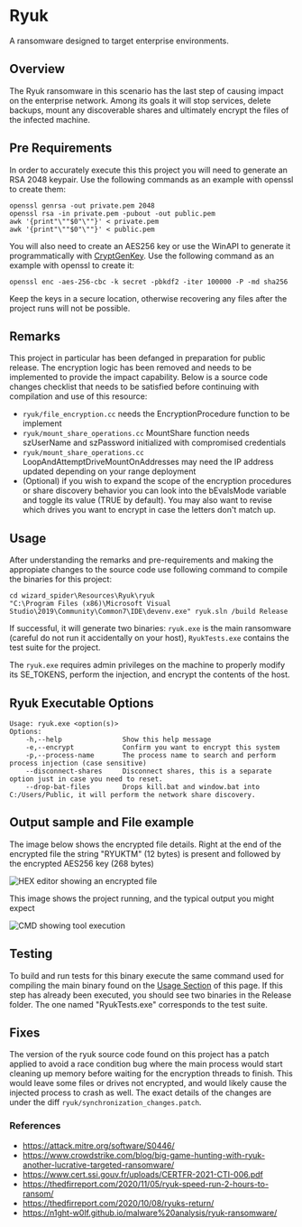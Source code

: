 # Ryuk

A ransomware designed to target enterprise environments.

## Overview

The Ryuk ransomware in this scenario has the last step of causing impact on the enterprise network. Among its goals it will stop services, delete backups, mount any discoverable shares and ultimately encrypt the files of the infected machine. 

## Pre Requirements

In order to accurately execute this this project you will need to generate an RSA 2048 keypair. Use the following commands as an example with openssl to create them:

```
openssl genrsa -out private.pem 2048
openssl rsa -in private.pem -pubout -out public.pem
awk '{print"\""$0"\""}' < private.pem
awk '{print"\""$0"\""}' < public.pem
```

You will also need to create an AES256 key or use the WinAPI to generate it programmatically with [CryptGenKey](https://docs.microsoft.com/en-us/windows/win32/api/wincrypt/nf-wincrypt-cryptgenkey). Use the following command as an example with openssl to create it:

```
openssl enc -aes-256-cbc -k secret -pbkdf2 -iter 100000 -P -md sha256
```

Keep the keys in a secure location, otherwise recovering any files after the project runs will not be possible.

## Remarks

This project in particular has been defanged in preparation for public release. The encryption logic has been removed and needs to be implemented to provide the impact capability. Below is a source code changes checklist that needs to be satisfied before continuing with compilation and use of this resource:

- `ryuk/file_encryption.cc` needs the EncryptionProcedure function to be implement
- `ryuk/mount_share_operations.cc` MountShare function needs szUserName and szPassword initialized with compromised credentials
- `ryuk/mount_share_operations.cc` LoopAndAttemptDriveMountOnAddresses may need the IP address updated depending on your range deployment
- (Optional) if you wish to expand the scope of the encryption procedures or share discovery behavior you can look into the bEvalsMode variable and toggle its value (TRUE by default). You may also want to revise which drives you want to encrypt in case the letters don't match up.

## Usage

After understanding the remarks and pre-requirements and making the appropiate changes to the source code use following command to compile the binaries for this project:

```
cd wizard_spider\Resources\Ryuk\ryuk
"C:\Program Files (x86)\Microsoft Visual Studio\2019\Community\Common7\IDE\devenv.exe" ryuk.sln /build Release
```

If successful, it will generate two binaries: `ryuk.exe` is the main ransomware (careful do not run it accidentally on your host), `RyukTests.exe` contains the test suite for the project.

The `ryuk.exe` requires admin privileges on the machine to properly modify its SE_TOKENS, perform the injection, and encrypt the contents of the host.

## Ryuk Executable Options

```
Usage: ryuk.exe <option(s)>
Options:
    -h,--help               Show this help message
    -e,--encrypt            Confirm you want to encrypt this system
    -p,--process-name       The process name to search and perform process injection (case sensitive)
    --disconnect-shares     Disconnect shares, this is a separate option just in case you need to reset.
    --drop-bat-files        Drops kill.bat and window.bat into C:/Users/Public, it will perform the network share discovery.
```

## Output sample and File example

The image below shows the encrypted file details. Right at the end of the encrypted file the string "RYUKTM" (12 bytes) is present and followed by the encrypted AES256 key (268 bytes)

![HEX editor showing an encrypted file](encrypted_file_sample.PNG?raw=true "Encrypted file example")

This image shows the project running, and the typical output you might expect

![CMD showing tool execution](tool_execution.png?raw=true "Running tool output")

## Testing

To build and run tests for this binary execute the same command used for compiling the main binary found on the [Usage Section](#Usage.) of this page. If this step has already been executed, you should see two binaries in the Release folder. The one named "RyukTests.exe" corresponds to the test suite.

## Fixes

The version of the ryuk source code found on this project has a patch applied to avoid a race condition bug where the main process would start cleaning up memory before waiting for the encryption threads to finish. This would leave some files or drives not encrypted, and would likely cause the injected process to crash as well. The exact details of the changes are under the diff `ryuk/synchronization_changes.patch`.

### References

- https://attack.mitre.org/software/S0446/
- https://www.crowdstrike.com/blog/big-game-hunting-with-ryuk-another-lucrative-targeted-ransomware/
- https://www.cert.ssi.gouv.fr/uploads/CERTFR-2021-CTI-006.pdf
- https://thedfirreport.com/2020/11/05/ryuk-speed-run-2-hours-to-ransom/
- https://thedfirreport.com/2020/10/08/ryuks-return/
- https://n1ght-w0lf.github.io/malware%20analysis/ryuk-ransomware/

